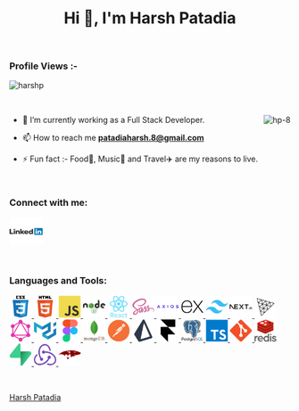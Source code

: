 <h1 align="center">Hi 👋, I'm Harsh Patadia</h1>

<br>

<p align="right"> <h3>Profile Views :-</h3> <img src="https://komarev.com/ghpvc/?username=hp-8&label=Profile%20views&color=0e75b6&style=flat"
    alt="harshp" /> 
  </p>

<br>

<p><img align="right" src="https://github.com/Adam-pw/Adam-pw/blob/main/animation_500_kxa883sd.gif" alt="hp-8" /></p>

- 🌱 I’m currently working as a Full Stack Developer.

- 📫 How to reach me **patadiaharsh.8@gmail.com**

- ⚡ Fun fact :- Food🍕, Music🎵 and Travel✈️ are my reasons to live.

<br>

<h3 align="left">Connect with me:</h3>
<p align="left">
  <a href="https://www.linkedin.com/in/harsh-patadia/" target="blank">
<img align="center"
      src="https://raw.githubusercontent.com/devicons/devicon/master/icons/linkedin/linkedin-original-wordmark.svg"
      alt="hp-linkedIn" height="50" width="60" /></a>
</p>

<br>

<h3 align="left">Languages and Tools:</h3>
<p align="left"> 
    <a href="https://developer.android.com" target="_blank" rel="noreferrer"> 
      <img src="https://raw.githubusercontent.com/devicons/devicon/master/icons/css3/css3-original-wordmark.svg" alt="css3" width="40" height="40" /> 
    </a> 
    <a href="https://www.w3.org/html/" target="_blank" rel="noreferrer"> 
      <img src="https://raw.githubusercontent.com/devicons/devicon/master/icons/html5/html5-original-wordmark.svg" alt="html5" width="40" height="40" /> 
    </a> 
    <a href="https://www.adobe.com/in/products/illustrator.html" target="_blank" rel="noreferrer"> 
      <img src="https://raw.githubusercontent.com/devicons/devicon/master/icons/javascript/javascript-original.svg" alt="javascript" width="40" height="40" /> 
    </a> 
    <a href="https://nodejs.org" target="_blank" rel="noreferrer"> 
      <img src="https://raw.githubusercontent.com/devicons/devicon/master/icons/nodejs/nodejs-original-wordmark.svg" alt="nodejs" width="40" height="40" /> 
    </a> 
    <a href="https://reactjs.org/" target="_blank" rel="noreferrer"> 
      <img src="https://raw.githubusercontent.com/devicons/devicon/master/icons/react/react-original-wordmark.svg" alt="react" width="40" height="40" /> 
    </a> 
    <a href="https://sass-lang.com" target="_blank" rel="noreferrer"> 
      <img src="https://raw.githubusercontent.com/devicons/devicon/master/icons/sass/sass-original.svg" alt="sass" width="40" height="40" /> 
    </a>
    <a href="https://axios-http.com/" target="_blank" rel="noreferrer"> 
      <img src="https://raw.githubusercontent.com/devicons/devicon/master/icons/axios/axios-plain-wordmark.svg" alt="axios" width="40" height="40" /> 
    </a> 
    <a href="https://expressjs.com/" target="_blank" rel="noreferrer"> 
      <img src="https://raw.githubusercontent.com/devicons/devicon/master/icons/express/express-original.svg" alt="expressjs" width="40" height="40" /> 
    </a> 
    <a href="https://tailwindcss.com/" target="_blank" rel="noreferrer"> 
      <img src="https://raw.githubusercontent.com/devicons/devicon/master/icons/tailwindcss/tailwindcss-original.svg" alt="tailwindcss" width="40" height="40" /> 
    </a> 
    <a href="https://nextjs.org/" target="_blank" rel="noreferrer"> 
      <img src="https://raw.githubusercontent.com/devicons/devicon/master/icons/nextjs/nextjs-original-wordmark.svg" alt="nextjs" width="40" height="40" /> 
    </a> 
    <a href="https://threejs.org/" target="_blank" rel="noreferrer"> 
      <img src="https://raw.githubusercontent.com/devicons/devicon/master/icons/threejs/threejs-original.svg" alt="threejs" width="40" height="40" /> 
    </a> 
    <a href="https://graphql.org" target="_blank" rel="noreferrer"> 
      <img src="https://raw.githubusercontent.com/devicons/devicon/master/icons/graphql/graphql-plain.svg" alt="gsap" width="40" height="40" /> 
    </a> 
    <a href="https://mui.com/" target="_blank" rel="noreferrer"> 
      <img src="https://raw.githubusercontent.com/devicons/devicon/master/icons/materialui/materialui-original.svg" alt="mui" width="40" height="40" /> 
    </a> 
    <a href="" target="_blank" rel="noreferrer"> 
      <img src="https://raw.githubusercontent.com/devicons/devicon/master/icons/figma/figma-original.svg" alt="chakraui" width="40" height="40" /> 
    </a> 
    <a href="https://www.mongodb.com/" target="_blank" rel="noreferrer"> 
      <img src="https://raw.githubusercontent.com/devicons/devicon/master/icons/mongodb/mongodb-original-wordmark.svg" alt="mongodb" width="40" height="40" /> 
    </a> 
    <a href="https://www.postman.com/" target="_blank" rel="noreferrer"> 
      <img src="https://raw.githubusercontent.com/devicons/devicon/master/icons/postman/postman-original.svg" alt="postman" width="40" height="40" /> 
    </a> 
    <a href="https://www.prisma.io/" target="_blank" rel="noreferrer"> 
      <img src="https://raw.githubusercontent.com/devicons/devicon/master/icons/prisma/prisma-original.svg" alt="prisma" width="40" height="40" /> 
    </a> 
    <a href="https://www.framer.com/motion/" target="_blank" rel="noreferrer"> 
      <img src="https://raw.githubusercontent.com/devicons/devicon/master/icons/framermotion/framermotion-original.svg" alt="leaflet" width="40" height="40" /> 
    </a> 
    <a href="https://www.postgresql.org/" target="_blank" rel="noreferrer"> 
      <img src="https://raw.githubusercontent.com/devicons/devicon/master/icons/postgresql/postgresql-original-wordmark.svg" alt="postgresql" width="40" height="40" /> 
    </a> 
    <a href="https://www.typescriptlang.org/" target="_blank" rel="noreferrer"> 
      <img src="https://raw.githubusercontent.com/devicons/devicon/master/icons/typescript/typescript-original.svg" alt="typescript" width="40" height="40" /> 
    </a> 
    <a href="https://git-scm.com/" target="_blank" rel="noreferrer"> 
      <img src="https://raw.githubusercontent.com/devicons/devicon/master/icons/git/git-original.svg" alt="git" width="40" height="40" /> 
    </a> 
    <a href="https://redis.io/" target="_blank" rel="noreferrer"> 
      <img src="https://raw.githubusercontent.com/devicons/devicon/master/icons/redis/redis-original-wordmark.svg" alt="redis" width="40" height="40" /> 
    </a> 
    <a href="https://supabase.com" target="_blank" rel="noreferrer"> 
      <img src="https://raw.githubusercontent.com/devicons/devicon/master/icons/supabase/supabase-original.svg" alt="stripe" width="40" height="40" /> 
    </a>
    <a href="https://redux.js.org" target="_blank" rel="noreferrer"> 
      <img src="https://raw.githubusercontent.com/devicons/devicon/master/icons/redux/redux-original.svg" alt="stripe" width="40" height="40" /> 
    </a>
    <a href="https://supabase.com" target="_blank" rel="noreferrer"> 
      <img src="https://raw.githubusercontent.com/devicons/devicon/master/icons/mongoose/mongoose-original.svg" alt="stripe" width="40" height="40" /> 
    </a>
    

    

</p>

<br>

[Harsh Patadia](https://github.com/hp-8)

